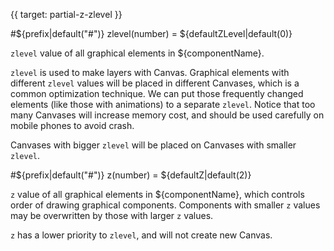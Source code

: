 
{{ target: partial-z-zlevel }}

#${prefix|default("#")} zlevel(number) = ${defaultZLevel|default(0)}

`zlevel` value of all graphical elements in ${componentName}.

`zlevel` is used to make layers with Canvas. Graphical elements with different `zlevel` values will be placed in different Canvases, which is a common optimization technique. We can put those frequently changed elements (like those with animations) to a separate `zlevel`. Notice that too many Canvases will increase memory cost, and should be used carefully on mobile phones to avoid crash.

Canvases with bigger `zlevel` will be placed on Canvases with smaller `zlevel`.

#${prefix|default("#")} z(number) = ${defaultZ|default(2)}

`z` value of all graphical elements in ${componentName}, which controls order of drawing graphical components. Components with smaller `z` values may be overwritten by those with larger `z` values.

`z` has a lower priority to `zlevel`, and will not create new Canvas.

